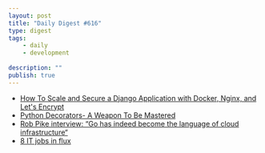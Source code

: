 ```yaml
---
layout: post
title: "Daily Digest #616"
type: digest
tags: 
    - daily
    - development
    
description: ""
publish: true
---
```


- [How To Scale and Secure a Django Application with Docker, Nginx, and Let's Encrypt](https://www.digitalocean.com/community/tutorials/how-to-scale-and-secure-a-django-application-with-docker-nginx-and-let-s-encrypt)
- [Python Decorators- A Weapon To Be Mastered](https://medium.com/analytics-vidhya/python-decorators-a-weapon-to-be-mastered-be310b519ac5)
- [Rob Pike interview: “Go has indeed become the language of cloud infrastructure“](https://evrone.com/rob-pike-interview)
- [8 IT jobs in flux](https://enterprisersproject.com/article/2020/5/8-it-jobs-in-flux)